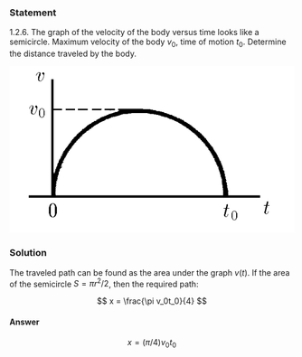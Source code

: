 ###  Statement

$1.2.6.$ The graph of the velocity of the body versus time looks like a semicircle. Maximum velocity of the body $v_0$, time of motion $t_0$. Determine the distance traveled by the body.

![ For problem $1.2.6$ |608x355, 31%](../../img/1.2.6/statement.png)

### Solution

The traveled path can be found as the area under the graph $v(t)$. If the area of the semicircle $S=\pi r^2/2$, then the required path:

$$
x = \frac{\pi v_0t_0}{4}
$$

#### Answer

$$
x = (\pi /4)v_0t_0
$$